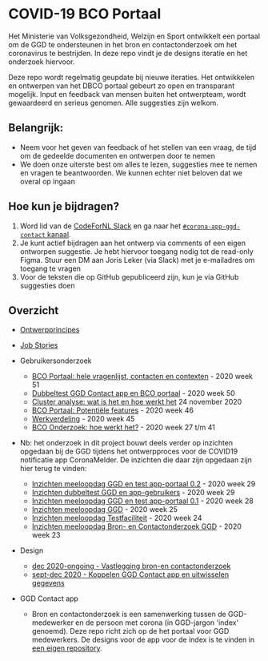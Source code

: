 # COVID-19 BCO Portaal

Het Ministerie van Volksgezondheid, Welzijn en Sport ontwikkelt een portaal om de GGD te ondersteunen in het bron en contactonderzoek om het coronavirus te bestrijden. In deze repo vindt je de designs iteratie en het onderzoek hiervoor. 

Deze repo wordt regelmatig geupdate bij nieuwe iteraties. Het ontwikkelen en ontwerpen van het DBCO portaal gebeurt zo open en transparant mogelijk. Input en feedback van mensen buiten het ontwerpteam, wordt gewaardeerd en serieus genomen. Alle suggesties zijn welkom.

## Belangrijk:
* Neem voor het geven van feedback of het stellen van een vraag, de tijd om de gedeelde documenten en ontwerpen door te nemen
* We doen onze uiterste best om alles te lezen, suggesties mee te nemen en vragen te beantwoorden. We kunnen echter niet beloven dat we overal op ingaan

## Hoe kun je bijdragen?

1. Word lid van de [CodeForNL Slack](https://doemee.codefor.nl/) en ga naar het [`#corona-app-ggd-contact` kanaal](https://codefornl.slack.com/archives/C01C25PP95L). 
2. Je kunt actief bijdragen aan het ontwerp via comments of een eigen ontworpen suggestie. Je hebt hiervoor toegang nodig tot de read-only Figma. Stuur een DM aan Joris Leker (via Slack) met je e-mailadres om toegang te vragen
3. Voor de teksten die op GitHub gepubliceerd zijn, kun je via GitHub suggesties doen

## Overzicht
* [Ontwerpprincipes](design-principles)
* [Job Stories](job-stories.md)

* Gebruikersonderzoek
  * [BCO Portaal: hele vragenlijst, contacten en contexten](https://corona.sticktailapp.com/study-share/NJUKfeXep212/bco-portal-gehele-vragenlijst-en-contacten-contexten-475/) - 2020 week 51
  * [Dubbeltest GGD Contact app en BCO portaal](https://corona.sticktailapp.com/study-share/OUfCTafrygA2/dubbeltest-ggdhn-app-en-portaal-374/) - 2020 week 50
  * [Cluster analyse: wat is het en hoe werkt het](https://corona.sticktailapp.com/study-share/pNLYKdCv8tHl/clusters-analyseren-wat-is-het-en-hoe-werkt-het-523/) 24 november 2020
  * [BCO Portaal: Potentiële features](https://corona.sticktailapp.com/study-share/cqmd7lMgsQ2h/bco-portal-future-features-702/) - 2020 week 46
  * [Werkverdeling](https://corona.sticktailapp.com/study-share/p48emdKhGZFY/werkverdeling-van-corona-cases-bij-ggd-en-703/) - 2020 week 45
  * [BCO Onderzoek: hoe werkt het?](https://corona.sticktailapp.com/study-share/CYT0s3wossBS/bco-onderzoek-hoe-werkt-het-655/) - 2020 week 27 t/m 41

* Nb: het onderzoek in dit project bouwt deels verder op inzichten opgedaan bij de GGD tijdens het ontwerpproces voor de COVID19 notificatie app CoronaMelder. De inzichten die daar zijn opgedaan zijn hier terug te vinden:
  * [Inzichten meeloopdag GGD en test app-portaal 0.2](http://corona.sticktailapp.com/study-share/z7FWobsVMbIe/meelopen-en-test-ggd-169/) - 2020 week 29
  * [Inzichten dubbeltest GGD en app-gebruikers](http://corona.sticktailapp.com/study-share/mgzWw55GdKxA/dubbeltest-app-app-portaal-115/) - 2020 week 29
  * [Inzichten meeloopdag GGD en test app-portaal 0.1](http://corona.sticktailapp.com/study-share/pJjR4djzQYWt/app-portaal-testen-bij-de-ggd-714/) - 2020 week 28
  * [Inzichten meeloopdag GGD](http://corona.sticktailapp.com/study-share/r5XRgcAehLpB/meeloopdag-ggd-330/) - 2020 week 25
  * [Inzichten meeloopdag Testfaciliteit](http://corona.sticktailapp.com/study-share/F29AF8mGiOUF/meelopen-in-testfaciliteit-644/) - 2020 week 24
  * [Inzichten meeloopdag Bron- en Contactonderzoek GGD](http://corona.sticktailapp.com/study-share/tHbLG3OXvq3H/meeloopdag-ggd-bron-en-contactonderzoek-804/) - 2020 week 23
  
* Design
  * [dec 2020-ongoing - Vastlegging bron-en contactonderzoek](https://www.figma.com/file/nCnjFaqPwSiDApGynoE9A6/Untitled?node-id=0%3A1)
  * [sept-dec 2020 - Koppelen GGD Contact app en uitwisselen gegevens](https://www.figma.com/file/nCnjFaqPwSiDApGynoE9A6/?node-id=25%3A0)

* GGD Contact app
  * Bron en contactonderzoek is een samenwerking tussen de GGD-medewerker en de persoon met corona (in GGD-jargon 'index' genoemd). Deze repo richt zich op de het portaal voor GGD medewerkers. De designs voor de app voor de index is te vinden in [een eigen repository](https://github.com/minvws/nl-covid19-dbco-app-design). 
